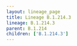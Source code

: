```yaml
---
layout: lineage_page
title: Lineage B.1.214.3
lineage: B.1.214.3
parent: B.1.214
children: ['B.1.214.3']
---
```


